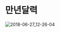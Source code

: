 # 만년달력

![2018-06-27_12-26-04](https://user-images.githubusercontent.com/33567964/41951367-8aa41548-7a05-11e8-847f-70c55aa8d2ea.gif)




